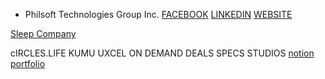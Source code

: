 
- Philsoft Technologies Group Inc.
	[FACEBOOK](https://www.facebook.com/philsoftph)
	[LINKEDIN](https://www.linkedin.com/company/philsoftph/?originalSubdomain=ph)
	[WEBSITE](https://philsoft-ph.com/)


[Sleep Company](https://prosple.com/graduate-employers/emma-the-sleep-company/jobs-internships/2022-ux-web-shop-intern)

cIRCLES.LIFE
KUMU
UXCEL
ON DEMAND DEALS
SPECS STUDIOS
[notion portfolio](https://stormy-parrotfish-050.notion.site/Nate-s-Case-Studies-7ab1d2f4f8df4da7afa5bccbb2d6fb6c)